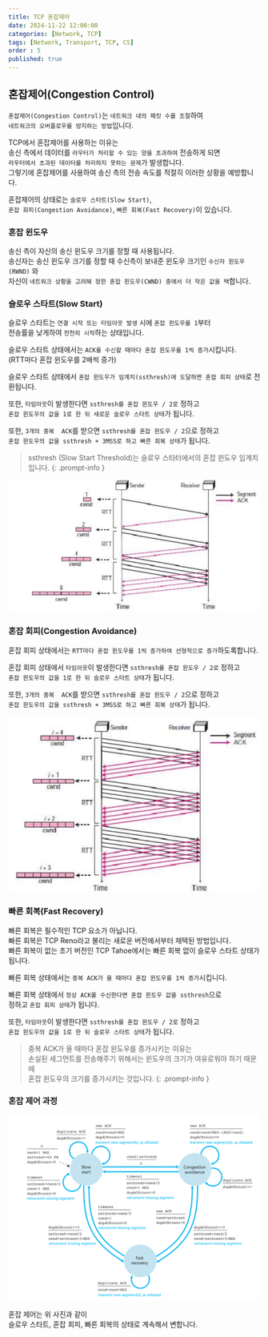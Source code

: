 ```yaml
---
title: TCP 혼잡제어
date: 2024-11-22 12:00:00
categories: [Network, TCP]
tags: [Network, Transport, TCP, CS]
order : 5
published: true
---
```


## 혼잡제어(Congestion Control)

`혼잡제어(Congestion Control)`는 `네트워크 내의 패킷 수를 조절`하여   
`네트워크의 오버플로우를 방지하는 방법`입니다.  

TCP에서 혼잡제어를 사용하는 이유는   
송신 측에서 데이터를 `라우터가 처리할 수 있는 양을 초과하여` 전송하게 되면  
`라우터에서 초과된 데이터를 처리하지 못하는 문제`가 발생합니다.  
그렇기에 혼잡제어를 사용하여 송신 측의 전송 속도를 적절히 이러한 상황을 예방합니다.  

혼잡제어의 상태로는 `슬로우 스타트(Slow Start)`,   
`혼잡 회피(Congestion Avoidance)`, `빠른 회복(Fast Recovery)`이 있습니다.  

### 혼잡 윈도우

송신 측이 자신의 송신 윈도우 크기를 정할 때 사용됩니다.     
송신자는 송신 윈도우 크기를 정할 때 수신측이 보내준 윈도우 크기인 `수신자 윈도우(RWND)` 와   
자신이 `네트워크 상황을 고려해 정한 혼잡 윈도우(CWND) 중에서 더 작은 값을 택`합니다.

### 슬로우 스타트(Slow Start)

슬로우 스타트는 `연결 시작 또는 타임아웃 발생` 시에 `혼잡 윈도우를 1`부터   
전송률을 낮게하여 `천천히 시작`하는 상태입니다.  

슬로우 스타트 상태에서는 `ACK를 수신할 때마다 혼잡 윈도우를 1씩 증가`시킵니다.  
(RTT마다 혼잡 윈도우를 2배씩 증가)

슬로우 스타트 상태에서 
`혼잡 윈도우가 임계치(ssthresh)에 도달하면 혼잡 회피 상태`로 전환됩니다.  

또한, `타임아웃`이 발생한다면 `ssthresh를 혼잡 윈도우 / 2로` 정하고  
`혼잡 윈도우의 값을 1로 한 뒤 새로운 슬로우 스타트 상태`가 됩니다.  

또한, `3개의 중복  ACK`를 받으면 `ssthresh를 혼잡 윈도우 / 2`으로 정하고   
`혼잡 윈도우의 값을 ssthresh + 3MSS로 하고 빠른 회복 상태`가 됩니다.

<!-- markdownlint-capture -->
<!-- markdownlint-disable -->
> ssthresh (Slow Start Threshold)는 슬로우 스타터에서의 혼잡 윈도우 임계치입니다.
{: .prompt-info }
<!-- markdownlint-restore -->

![Desktop View](/assets/img/TCP/tcp_congestion_control_slow_start.png)

### 혼잡 회피(Congestion Avoidance)

혼잡 회피 상태에서는 `RTT마다 혼잡 윈도우를 1씩 증가하여 선형적으로 증가`하도록합니다.  

혼잡 회피 상태에서 `타임아웃`이 발생한다면 `ssthresh를 혼잡 윈도우 / 2로` 정하고  
`혼잡 윈도우의 값을 1로 한 뒤 슬로우 스타트 상태`가 됩니다.  

또한, `3개의 중복  ACK`를 받으면 `ssthresh를 혼잡 윈도우 / 2`으로 정하고   
`혼잡 윈도우의 값을 ssthresh + 3MSS로 하고 빠른 회복 상태`가 됩니다.

![Desktop View](/assets/img/TCP/tcp_congestion_control_congestion_control.png)

### 빠른 회복(Fast Recovery)

빠른 회복은 필수적인 TCP 요소가 아닙니다.  
빠른 회복은 TCP Reno라고 불리는 새로운 버전에서부터 채택된 방법입니다.  
빠른 회복이 없는 초기 버전인 TCP Tahoe에서는 빠른 회복 없이 슬로우 스타트 상태가 됩니다.  

빠른 회복 상태에서는 `중복 ACK가 올 때마다 혼잡 윈도우를 1씩 증가`시킵니다.

빠른 회복 상태에서 `정상 ACK를 수신한다면 혼잡 윈도우 값을 ssthresh`으로   
정하고 `혼잡 회피 상태`가 됩니다.  

또한, `타임아웃`이 발생한다면 `ssthresh를 혼잡 윈도우 / 2로` 정하고  
`혼잡 윈도우의 값을 1로 한 뒤 슬로우 스타트 상태`가 됩니다.  

<!-- markdownlint-capture -->
<!-- markdownlint-disable -->
> 중복 ACK가 올 때마다 혼잡 윈도우를 증가시키는 이유는  
손실된 세그먼트를 전송해주기 위해서는 윈도우의 크기가 여유로워야 하기 때문에  
혼잡 윈도우의 크기를 증가시키는 것입니다.
{: .prompt-info }
<!-- markdownlint-restore -->

### 혼잡 제어 과정

![Desktop View](/assets/img/TCP/tcp_congestion_control_process.png)


혼잡 제어는 위 사진과 같이  
슬로우 스타트, 혼잡 회피, 빠른 회복의 상태로 계속해서 변합니다.